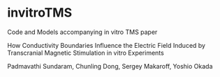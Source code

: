 # invitroTMS
Code and Models accompanying in vitro TMS paper

How Conductivity Boundaries Influence the Electric Field Induced by Transcranial Magnetic Stimulation in vitro Experiments

Padmavathi Sundaram, Chunling Dong, Sergey Makaroff, Yoshio Okada

